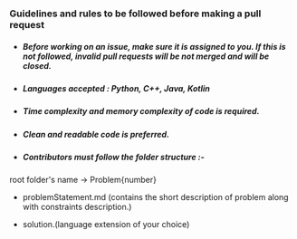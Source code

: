 ### Guidelines and rules to be followed before making a pull request

- ##### Before working on an issue, make sure it is assigned to you. If this is not followed, invalid pull requests will be not merged and will be closed.
- ##### Languages accepted : Python, C++, Java, Kotlin
- ##### Time complexity and memory complexity of code is required.
- ##### Clean and readable code is preferred.
- ##### Contributors must follow the folder structure :-
 
root folder's name -> Problem{number}
 
- problemStatement.md (contains the short description of problem along with constraints description.)
 
- solution.(language extension of your choice)
